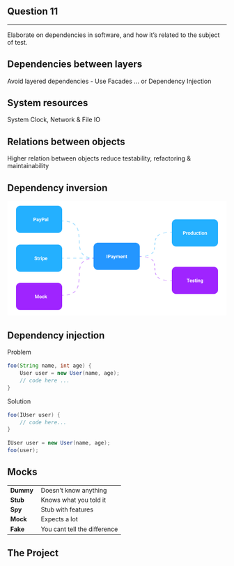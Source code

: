 <!-- slide -->

## Question 11

---
Elaborate on dependencies in software,
and how it’s related to the subject of test.

<!-- slide -->

## Dependencies between layers
Avoid layered dependencies - Use Facades
... or Dependency Injection

<!-- slide --->

## System resources
System Clock, Network & File IO

<!-- slide --->

## Relations between objects
Higher relation between objects reduce testability, refactoring & maintainability

<!-- slide --->

## Dependency inversion
![dependency inversion](../assets/dependency-inversion.png)


<!-- slide --->

## Dependency injection
Problem
```java
foo(String name, int age) {
    User user = new User(name, age);
    // code here ...
}
```

Solution
```java
foo(IUser user) {
    // code here...
}
```
```java
IUser user = new User(name, age);
foo(user);
```

<!-- slide --->

## Mocks

|||
|---|---|
| **Dummy** | Doesn't know anything |
| **Stub** | Knows what you told it |
| **Spy** | Stub with features |
| **Mock** | Expects a lot |
| **Fake** | You cant tell the difference |

<!-- slide --->

## The Project